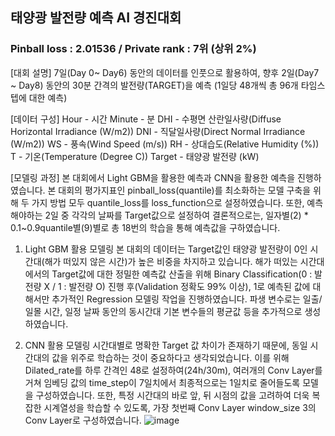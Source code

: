 ## 태양광 발전량 예측 AI 경진대회
### Pinball loss : 2.01536 / Private rank : 7위 (상위 2%)

[대회 설명]
7일(Day 0~ Day6) 동안의 데이터를 인풋으로 활용하여, 향후 2일(Day7 ~ Day8) 동안의 30분 간격의 발전량(TARGET)을 예측 (1일당 48개씩 총 96개 타임스텝에 대한 예측)

[데이터 구성]
Hour - 시간
Minute - 분
DHI - 수평면 산란일사량(Diffuse Horizontal Irradiance (W/m2))
DNI - 직달일사량(Direct Normal Irradiance (W/m2))
WS - 풍속(Wind Speed (m/s))
RH - 상대습도(Relative Humidity (%))
T - 기온(Temperature (Degree C))
Target - 태양광 발전량 (kW)

[모델링 과정]
본 대회에서 Light GBM을 활용한 예측과 CNN을 활용한 예측을 진행하였습니다. 본 대회의 평가지표인 pinball_loss(quantile)를 최소화하는 모델 구축을 위해 두 가지 방법 모두 quantile_loss를 loss_function으로 설정하였습니다. 또한, 예측해야하는 2일 중 각각의 날짜를 Target값으로 설정하여 결론적으로는, 일자별(2) * 0.1~0.9quantile별(9)별로 총 18번의 학습을 통해 예측값을 구하였습니다.

1) Light GBM 활용 모델링
본 대회의 데이터는 Target값인 태양광 발전량이 0인 시간대(해가 떠있지 않은 시간)가 높은 비중을 차지하고 있습니다. 해가 떠있는 시간대에서의 Target값에 대한 정밀한 예측값 산출을 위해 Binary Classification(0 : 발전량 X / 1 : 발전량 O) 진행 후(Validation 정확도 99% 이상), 1로 예측된 값에 대해서만 추가적인 Regression 모델링 작업을 진행하였습니다. 
파생 변수로는 일출/일몰 시간, 일정 날짜 동안의 동시간대 기본 변수들의 평균값 등을 추가적으로 생성하였습니다. 

2) CNN 활용 모델링
시간대별로 명확한 Target 값 차이가 존재하기 때문에, 동일 시간대의 값을 위주로 학습하는 것이 중요하다고 생각되었습니다. 이를 위해 Dilated_rate를 하루 간격인 48로 설정하여(24h/30m), 여러개의 Conv Layer를 거쳐 임베딩 값의 time_step이 7일치에서 최종적으로는 1일치로 줄어들도록 모델을 구성하였습니다. 또한, 특정 시간대의 바로 앞, 뒤 시점의 값을 고려하여 더욱 복잡한 시계열성을 학습할 수 있도록, 가장 첫번째 Conv Layer window_size 3의 Conv Layer로 구성하였습니다.
![image](https://user-images.githubusercontent.com/53526441/118768637-36568600-b8ba-11eb-8e87-017e0a283f0b.png)
